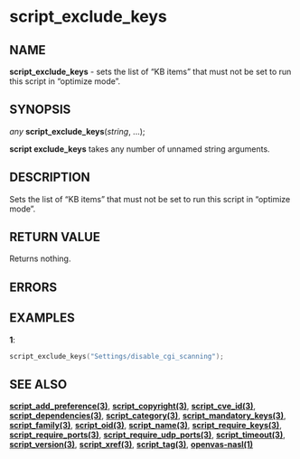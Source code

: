 # script_exclude_keys

## NAME

**script_exclude_keys** - sets the list of “KB items” that must not be set to run this script in “optimize mode”. 

## SYNOPSIS

*any* **script_exclude_keys**(*string*, ...);

**script exclude_keys** takes any number of unnamed string arguments.

## DESCRIPTION

Sets the list of “KB items” that must not be set to run this script in “optimize mode”. 

## RETURN VALUE

Returns nothing.

## ERRORS

 
## EXAMPLES

**1**: 
```cpp
script_exclude_keys("Settings/disable_cgi_scanning");
```

## SEE ALSO

**[script_add_preference(3)](script_add_preference.md)**, **[script_copyright(3)](script_copyright.md)**, **[script_cve_id(3)](script_cve_id.md)**, **[script_dependencies(3)](script_dependencies.md)**, **[script_category(3)](script_category.md)**, **[script_mandatory_keys(3)](script_mandatory_keys.md)**, **[script_family(3)](script_family.md)**, **[script_oid(3)](script_oid.md)**, **[script_name(3)](script_name.md)**, **[script_require_keys(3)](script_require_keys.md)**, **[script_require_ports(3)](script_require_ports.md)**, **[script_require_udp_ports(3)](script_require_udp_ports.md)**, **[script_timeout(3)](script_timeout.md)**, **[script_version(3)](script_version.md)**, **[script_xref(3)](script_xref.md)**, **[script_tag(3)](script_tag.md)**, **[openvas-nasl(1)](../../openvas-nasl.md)**
